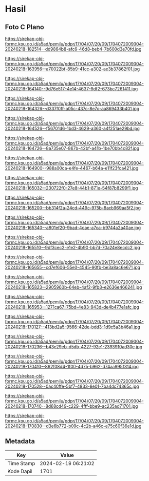 # Hasil

## Foto C Plano

https://sirekap-obj-formc.kpu.go.id/a5ad/pemilu/pdpr/17/04/07/20/09/1704072009004-20240218-182514--dd9864b8-afc6-46d8-beb4-7b600d3e70fd.jpg

https://sirekap-obj-formc.kpu.go.id/a5ad/pemilu/pdpr/17/04/07/20/09/1704072009004-20240218-163956--a70022bf-85b9-41cc-a302-ae3b37862f01.jpg

https://sirekap-obj-formc.kpu.go.id/a5ad/pemilu/pdpr/17/04/07/20/09/1704072009004-20240218-164140--9d76e517-4e14-4637-9df2-673bc7261411.jpg

https://sirekap-obj-formc.kpu.go.id/a5ad/pemilu/pdpr/17/04/07/20/09/1704072009004-20240218-164326--d337f0ff-a05c-437c-8e7c-aa869433b401.jpg

https://sirekap-obj-formc.kpu.go.id/a5ad/pemilu/pdpr/17/04/07/20/09/1704072009004-20240218-164526--f56701d6-1bd3-4629-a360-a4f251ae29bd.jpg

https://sirekap-obj-formc.kpu.go.id/a5ad/pemilu/pdpr/17/04/07/20/09/1704072009004-20240218-164726--8a735e07-867b-42bf-a41b-1be70bb4c82f.jpg

https://sirekap-obj-formc.kpu.go.id/a5ad/pemilu/pdpr/17/04/07/20/09/1704072009004-20240218-164900--988a00ca-e4fe-4467-b64a-e11f23fca421.jpg

https://sirekap-obj-formc.kpu.go.id/a5ad/pemilu/pdpr/17/04/07/20/09/1704072009004-20240218-165032--230722f0-27e8-44b1-871e-54f87b8299f1.jpg

https://sirekap-obj-formc.kpu.go.id/a5ad/pemilu/pdpr/17/04/07/20/09/1704072009004-20240218-165200--bb314f2a-24cd-449c-975b-8acb969aa5f2.jpg

https://sirekap-obj-formc.kpu.go.id/a5ad/pemilu/pdpr/17/04/07/20/09/1704072009004-20240218-165340--a801ef20-9bad-4cae-a7ca-b9744a2a40ae.jpg

https://sirekap-obj-formc.kpu.go.id/a5ad/pemilu/pdpr/17/04/07/20/09/1704072009004-20240218-165510--9df3cec2-e1e2-4b90-bb7d-70a24e8ecdc2.jpg

https://sirekap-obj-formc.kpu.go.id/a5ad/pemilu/pdpr/17/04/07/20/09/1704072009004-20240218-165655--cd7ef606-55e0-4545-90fb-be3a8ac6e671.jpg

https://sirekap-obj-formc.kpu.go.id/a5ad/pemilu/pdpr/17/04/07/20/09/1704072009004-20240218-165823--2905960b-64eb-4af2-9fb3-e2636e466241.jpg

https://sirekap-obj-formc.kpu.go.id/a5ad/pemilu/pdpr/17/04/07/20/09/1704072009004-20240218-165953--1271ca67-75bd-4e83-943d-de4b477e1afc.jpg

https://sirekap-obj-formc.kpu.go.id/a5ad/pemilu/pdpr/17/04/07/20/09/1704072009004-20240218-170127--413bd2a5-9566-42de-bdd3-1d9c5a3b46a1.jpg

https://sirekap-obj-formc.kpu.go.id/a5ad/pemilu/pdpr/17/04/07/20/09/1704072009004-20240218-170236--b43e29eb-d5db-4227-92e1-2393910ad30e.jpg

https://sirekap-obj-formc.kpu.go.id/a5ad/pemilu/pdpr/17/04/07/20/09/1704072009004-20240218-170410--892f08d4-1f00-4d75-b962-d74aa995f314.jpg

https://sirekap-obj-formc.kpu.go.id/a5ad/pemilu/pdpr/17/04/07/20/09/1704072009004-20240218-170528--0ac40ffe-5bf7-4833-8e01-7ba4dc74365c.jpg

https://sirekap-obj-formc.kpu.go.id/a5ad/pemilu/pdpr/17/04/07/20/09/1704072009004-20240218-170740--8d68cd49-c229-4fff-bbe9-ac235ad71701.jpg

https://sirekap-obj-formc.kpu.go.id/a5ad/pemilu/pdpr/17/04/07/20/09/1704072009004-20240218-170830--d3e6b772-b09c-4c2b-a46c-e75c60f36e1d.jpg


## Metadata

| Key        | Value               |
| ---------- | ------------------- |
| Time Stamp | 2024-02-19 06:21:02 |
| Kode Dapil | 1701                |



